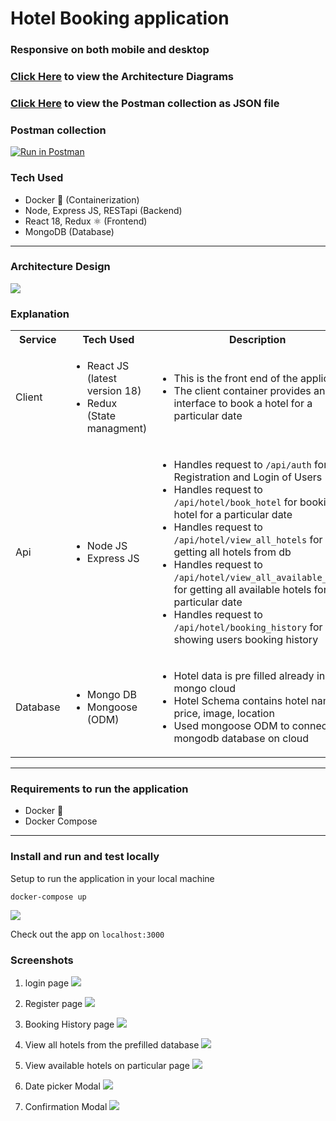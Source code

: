 # Hotel Booking application

### Responsive on both mobile and desktop

### [Click Here](https://miro.com/app/board/uXjVO3392R8=/?share_link_id=775498590617) to view the Architecture Diagrams

### [Click Here](https://www.getpostman.com/collections/98bb603126889a774c43) to view the Postman collection as JSON file

### Postman collection

[![Run in Postman](https://run.pstmn.io/button.svg)](https://app.getpostman.com/run-collection/14039115-eac187ed-8cc1-42b4-be56-c9686f847075?action=collection%2Ffork&collection-url=entityId%3D14039115-eac187ed-8cc1-42b4-be56-c9686f847075%26entityType%3Dcollection%26workspaceId%3D2728564a-1f94-4887-a838-082acda9f6b0)

### Tech Used

- Docker 🐳 (Containerization)
- Node, Express JS, RESTapi (Backend)
- React 18, Redux ⚛ (Frontend)
- MongoDB (Database)

---

### Architecture Design

<img src="screenshots/hotel_booking.jpg" />

### Explanation

<table>
    <tbody>
    <tr>
      <th>Service</th>
      <th>Tech Used</th>
      <th>Description</th>
    </tr>
    <tr>
      <td>Client</td>
      <td>
        <ul>
          <li>React JS (latest version 18)</li>
          <li>Redux (State managment)</li>
        </ul>
      </td>
      <td>
        <ul>
          <li>This is the front end of the application</li>
          <li>The client container provides an interface to book a hotel for a particular date</li>
        </ul>
      </td>
    </tr>
    <tr>
      <td>Api</td>
      <td>
        <ul>
          <li>Node JS</li>
          <li>Express JS</li>
        </ul>
      </td>
      <td>
        <ul>
          <li>Handles request to <code>/api/auth</code> for Registration and Login of Users</li>
          <li>Handles request to <code>/api/hotel/book_hotel</code> for booking the hotel for a particular date</li>
          <li>Handles request to <code>/api/hotel/view_all_hotels</code> for getting all hotels from db</li>
         <li>Handles request to <code>/api/hotel/view_all_available_hotels</code> for getting all available hotels for given particular date</li>
          <li>Handles request to <code>/api/hotel/booking_history</code> for showing users booking history</li>
        </ul>
      </td>
    </tr>
    <tr>
      <td>Database</td>
      <td>
        <ul>
          <li>Mongo DB</li>
          <li>Mongoose (ODM)</li>
        </ul>
      </td>
      <td>
        <ul>
          <li>Hotel data is pre filled already in mongo cloud</li>
          <li>Hotel Schema contains hotel name, price, image, location</li>
          <li>Used mongoose ODM to connect mongodb database on cloud</li>
        </ul>
      </td>
    </tr>
  </tbody>
</table>

---

### Requirements to run the application

- Docker 🐳
- Docker Compose

---

### Install and run and test locally

Setup to run the application in your local machine

```
docker-compose up
```

<img src="screenshots/development.png">

Check out the app on `localhost:3000`

### Screenshots

1. login page
   <img src="screenshots/login.png">

2. Register page
   <img src="screenshots/register.png">

3. Booking History page
   <img src="screenshots/booking_history.png">

4. View all hotels from the prefilled database
   <img src="screenshots/all_hotels.png">

5. View available hotels on particular page
   <img src="screenshots/available_hotels.png">

6. Date picker Modal
   <img src="screenshots/date_picker.png">

7. Confirmation Modal
   <img src="screenshots/confirmation_modal.png">
